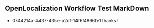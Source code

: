 ## OpenLocalization Workflow Test MarkDown
* 0744214a-4437-435e-a2df-14f6f4866fe1 thanks!

<!--HONumber=Jul16_HO2-->



